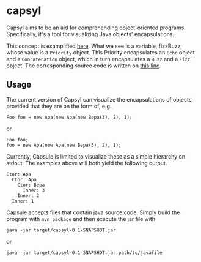 # capsyl
Capsyl aims to be an aid for comprehending object-oriented programs.
Specifically, it's a tool for visualizing Java objects' encapsulations.

This concept is examplified [here](https://github.com/jesperolsson-se/FizzBuzz-OCP-Challenge/blob/main/src/main/java/org/example/rearrange/positive/fizzBuzz.svg).
What we see is a variable, fizzBuzz, whose value is a `Priority` object. This
Priority encapsulates an `Echo` object and a `Concatenation` object, which
in turn encapsulates a `Buzz` and a `Fizz` object. The corresponding source
code is written on [this line](https://github.com/jesperolsson-se/FizzBuzz-OCP-Challenge/blob/main/src/main/java/org/example/rearrange/positive/App.java#L13).

## Usage

The current version of Capsyl can visualize the encapsulations of objects,
provided that they are on the form of, e.g.,

`Foo foo = new Apa(new Apa(new Bepa(3), 2), 1);`

or 

```
Foo foo;
foo = new Apa(new Apa(new Bepa(3), 2), 1);
```

Currently, Capsule is limited to visualize these as a simple hierarchy on
stdout. The examples above will both yield the following output.

```
Ctor: Apa
  Ctor: Apa
    Ctor: Bepa
      Inner: 3
    Inner: 2
  Inner: 1
```

Capsule accepts files that contain java source code. Simply build the
program with `mvn package` and then execute the jar file with

`java -jar target/capsyl-0.1-SNAPSHOT.jar`

or

`java -jar target/capsyl-0.1-SNAPSHOT.jar path/to/javafile`
